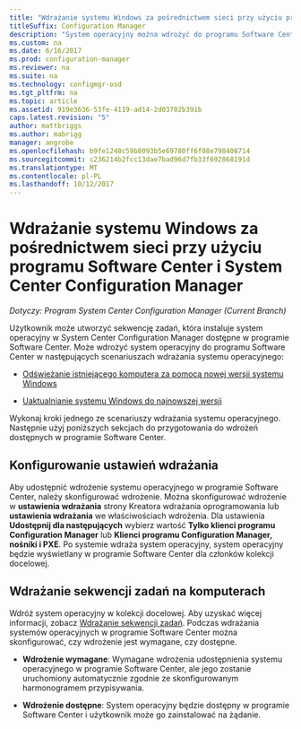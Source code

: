 ```yaml
---
title: "Wdrażanie systemu Windows za pośrednictwem sieci przy użyciu programu Software Center"
titleSuffix: Configuration Manager
description: "System operacyjny można wdrożyć do programu Software Center odświeżenie istniejącego komputera przy użyciu nowej wersji systemu Windows lub uaktualnić system Windows do najnowszej wersji."
ms.custom: na
ms.date: 6/16/2017
ms.prod: configuration-manager
ms.reviewer: na
ms.suite: na
ms.technology: configmgr-osd
ms.tgt_pltfrm: na
ms.topic: article
ms.assetid: 919e3636-53fe-4119-ad14-2d03702b391b
caps.latest.revision: "5"
author: mattbriggs
ms.author: mabrigg
manager: angrobe
ms.openlocfilehash: b9fe1248c59b8093b5e69780ff6f08e798408714
ms.sourcegitcommit: c236214b2fcc13dae7bad96d7fb33f692868191d
ms.translationtype: MT
ms.contentlocale: pl-PL
ms.lasthandoff: 10/12/2017
---
```

# <a name="use-software-center-to-deploy-windows-over-the-network-with-system-center-configuration-manager"></a>Wdrażanie systemu Windows za pośrednictwem sieci przy użyciu programu Software Center i System Center Configuration Manager

*Dotyczy: Program System Center Configuration Manager (Current Branch)*

Użytkownik może utworzyć sekwencję zadań, która instaluje system operacyjny w System Center Configuration Manager dostępne w programie Software Center. Może wdrożyć system operacyjny do programu Software Center w następujących scenariuszach wdrażania systemu operacyjnego:

-   [Odświeżanie istniejącego komputera za pomocą nowej wersji systemu Windows](refresh-an-existing-computer-with-a-new-version-of-windows.md)

-   [Uaktualnianie systemu Windows do najnowszej wersji](upgrade-windows-to-the-latest-version.md)

Wykonaj kroki jednego ze scenariuszy wdrażania systemu operacyjnego. Następnie użyj poniższych sekcjach do przygotowania do wdrożeń dostępnych w programie Software Center.

## <a name="configure-deployment-settings"></a>Konfigurowanie ustawień wdrażania  
Aby udostępnić wdrożenie systemu operacyjnego w programie Software Center, należy skonfigurować wdrożenie. Można skonfigurować wdrożenie w **ustawienia wdrażania** strony Kreatora wdrażania oprogramowania lub **ustawienia wdrażania** we właściwościach wdrożenia. Dla ustawienia **Udostępnij dla następujących** wybierz wartość **Tylko klienci programu Configuration Manager** lub **Klienci programu Configuration Manager, nośniki i PXE**. Po systemie wdraża system operacyjny, system operacyjny będzie wyświetlany w programie Software Center dla członków kolekcji docelowej.

##  <a name="BKMK_Deploy"></a> Wdrażanie sekwencji zadań na komputerach  
Wdróż system operacyjny w kolekcji docelowej. Aby uzyskać więcej informacji, zobacz [Wdrażanie sekwencji zadań](manage-task-sequences-to-automate-tasks.md#BKMK_DeployTS). Podczas wdrażania systemów operacyjnych w programie Software Center można skonfigurować, czy wdrożenie jest wymagane, czy dostępne.

-   **Wdrożenie wymagane**: Wymagane wdrożenia udostępnienia systemu operacyjnego w programie Software Center, ale jego zostanie uruchomiony automatycznie zgodnie ze skonfigurowanym harmonogramem przypisywania.

-   **Wdrożenie dostępne**: System operacyjny będzie dostępny w programie Software Center i użytkownik może go zainstalować na żądanie.
